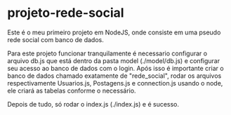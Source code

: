 # projeto-rede-social

Este é o meu primeiro projeto em NodeJS, onde consiste em uma pseudo rede social com banco de dados.

Para este projeto funcionar tranquilamente é necessario configurar o arquivo db.js que está dentro da pasta model (./model/db.js) e configurar seu acesso ao banco de dados com o login. Após isso é importante criar o banco de dados chamado exatamente de "rede_social", rodar os arquivos respectivamente Usuarios.js, Postagens.js e connection.js usando o node, ele criará as tabelas conforme o necessário.

Depois de tudo, só rodar o index.js (./index.js) e é sucesso.